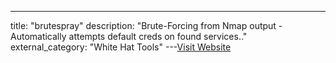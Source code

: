 ---
title: "brutespray"
description: "Brute-Forcing from Nmap output - Automatically attempts default creds on found services.."
external_category: "White Hat Tools"
---[Visit Website](https://github.com/x90skysn3k/brutespray)


